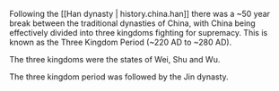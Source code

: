 Following the [[Han dynasty | history.china.han]] there was a ~50 year break between the traditional
dynasties of China, with China being effectively divided into three kingdoms fighting for supremacy. This is
known as the Three Kingdom Period (~220 AD to ~280 AD).

The three kingdoms were the states of Wei, Shu and Wu.

The three kingdom period was followed by the Jin dynasty.
